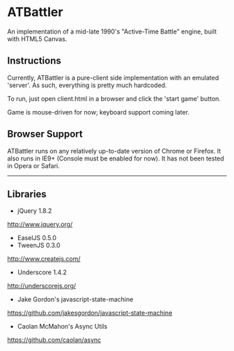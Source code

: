 # ATBattler

An implementation of a mid-late 1990's "Active-Time Battle" engine, built with HTML5 Canvas.

## Instructions

Currently, ATBattler is a pure-client side implementation with an emulated 'server'.  As such, everything is pretty much hardcoded.

To run, just open client.html in a browser and click the 'start game' button.

Game is mouse-driven for now; keyboard support coming later.

## Browser Support

ATBattler runs on any relatively up-to-date version of Chrome or Firefox.  It also runs in IE9+ (Console must be enabled for now).  It has not been tested in Opera or Safari.

----

## Libraries

* jQuery 1.8.2

http://www.jquery.org/

* EaselJS 0.5.0
* TweenJS 0.3.0

http://www.createjs.com/

* Underscore 1.4.2

http://underscorejs.org/

* Jake Gordon's javascript-state-machine

https://github.com/jakesgordon/javascript-state-machine

* Caolan McMahon's Async Utils

https://github.com/caolan/async
